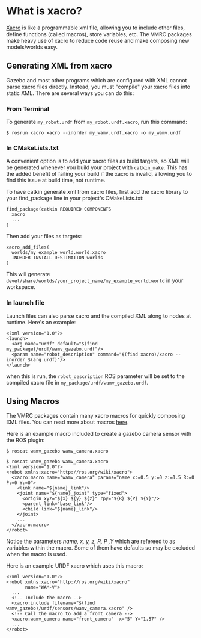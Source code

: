 # What is xacro?
[Xacro](http://wiki.ros.org/xacro) is like a programmable xml file, allowing you to include other files, define functions (called macros), store variables, etc. The VMRC packages make heavy use of xacro to reduce code reuse and make composing new models/worlds easy.

## Generating XML from xacro
Gazebo and most other programs which are configured with XML cannot parse xacro files directly. Instead, you must "compile" your xacro files into static XML. There are several ways you can do this:
### From Terminal
To generate ```my_robot.urdf``` from ```my_robot.urdf.xacro```, run this command:

```$ rosrun xacro xacro --inorder my_wamv.urdf.xacro -o my_wamv.urdf```
### In CMakeLists.txt
A convenient option is to add your xacro files as build targets, so XML will be generated whenever you build your project with ```catkin_make```. This has the added benefit of failing your build if the xacro is invalid, allowing you to find this issue at build time, not runtime.

To have catkin generate xml from xacro files, first add the xacro library to your find_package line in your project's CMakeLists.txt:
```
find_package(catkin REQUIRED COMPONENTS
  xacro
  ...
)
```
Then add your files as targets:
```
xacro_add_files(
  worlds/my_example_world.world.xacro
  INORDER INSTALL DESTINATION worlds
)
```
This will generate ```devel/share/worlds/your_project_name/my_example_world.world``` in your workspace.

### In launch file
Launch files can also parse xacro and the compiled XML along to nodes at runtime. Here's an example:
```
<?xml version="1.0"?>
<launch>
  <arg name="urdf" default="$(find my_package)/urdf/wamv_gazebo.urdf"/>
  <param name="robot_description" command="$(find xacro)/xacro --inorder $(arg urdf)"/>
</launch>
```
when this is run, the ```robot_description``` ROS parameter will be set to the compiled xacro file in ```my_package/urdf/wamv_gazebo.urdf```.

## Using Macros
The VMRC packages contain many xacro macros for quickly composing XML files. You can read more about macros [here](http://wiki.ros.org/xacro#Macros). 

Here is an example macro included to create a gazebo camera sensor with the ROS plugin:
```
$ roscat wamv_gazebo wamv_camera.xacro 
```
```
$ roscat wamv_gazebo wamv_camera.xacro 
<?xml version="1.0"?>
<robot xmlns:xacro="http://ros.org/wiki/xacro">
  <xacro:macro name="wamv_camera" params="name x:=0.5 y:=0 z:=1.5 R:=0 P:=0 Y:=0">
    <link name="${name}_link"/>
    <joint name="${name}_joint" type="fixed">
      <origin xyz="${x} ${y} ${z}" rpy="${R} ${P} ${Y}"/>
      <parent link="base_link"/>
      <child link="${name}_link"/>
    </joint>       
    ...
  </xacro:macro>
</robot>
```
Notice the parameters *name, x, y, z, R, P ,Y* which are refereed to as variables within the macro. Some of them have defaults so may be excluded when the macro is used.

Here is an example URDF xacro which uses this macro:
```
<?xml version="1.0"?>
<robot xmlns:xacro="http://ros.org/wiki/xacro"
       name="WAM-V">
  ...
  <!-- Include the macro -->
  <xacro:include filename="$(find wamv_gazebo)/urdf/sensors/wamv_camera.xacro" />
  <!-- Call the macro to add a front camera -->
  <xacro:wamv_camera name="front_camera"  x="5" Y="1.57" />
  ...
</robot>
```